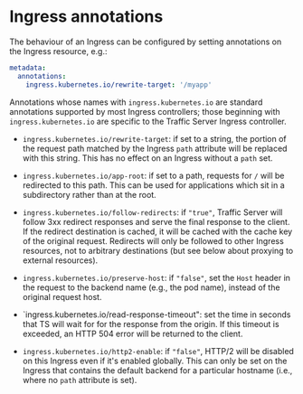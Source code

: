 # Ingress annotations

The behaviour of an Ingress can be configured by setting annotations on the
Ingress resource, e.g.:

```yaml
metadata:
  annotations:
    ingress.kubernetes.io/rewrite-target: '/myapp'
```

Annotations whose names with `ingress.kubernetes.io` are standard annotations
supported by most Ingress controllers; those beginning with
`ingress.kubernetes.io` are specific to the Traffic Server Ingress controller.

* `ingress.kubernetes.io/rewrite-target`: if set to a string, the portion of the
  request path matched by the Ingress `path` attribute will be replaced with
  this string.  This has no effect on an Ingress without a `path` set.

* `ingress.kubernetes.io/app-root`: if set to a path, requests for `/` will be
  redirected to this path.  This can be used for applications which sit in a
  subdirectory rather than at the root.

* `ingress.kubernetes.io/follow-redirects`: if `"true"`, Traffic Server will
  follow 3xx redirect responses and serve the final response to the client.
  If the redirect destination is cached, it will be cached with the cache key
  of the original request.  Redirects will only be followed to other Ingress
  resources, not to arbitrary destinations (but see below about proxying to
  external resources).

* `ingress.kubernetes.io/preserve-host`: if `"false"`, set the `Host` header
  in the request to the backend name (e.g., the pod name), instead of the
  original request host.

* `ingress.kubernetes.io/read-response-timeout": set the time in seconds that
  TS will wait for for the response from the origin.  If this timeout is
  exceeded, an HTTP 504 error will be returned to the client.

* `ingress.kubernetes.io/http2-enable`: if `"false"`, HTTP/2 will be disabled on
  this Ingress even if it's enabled globally.  This can only be set on the
  Ingress that contains the default backend for a particular hostname (i.e.,
  where no `path` attribute is set).
